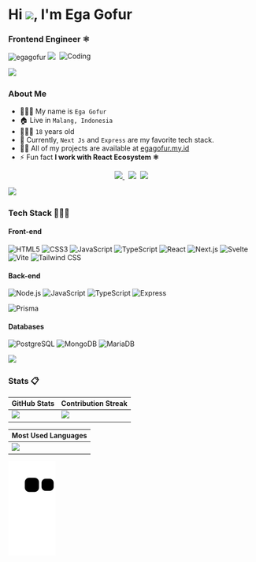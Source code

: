 <h1>Hi <img src="https://github.com/TheDudeThatCode/TheDudeThatCode/blob/master/Assets/Hi.gif" width="29px">, I'm Ega Gofur</h1>
<h3>Frontend Engineer ⚛️</h3>
<img align="right" alt="Coding" width="400" src="https://media.tenor.com/rePDfDWO3XoAAAAd/hacking.gif">

<p>
<img src="https://komarev.com/ghpvc/?username=egagofur&label=Profile%20views&color=0e75b6&style=flat" alt="egagofur" /> 
 <a href="https://github.com/egagofur"><img src="https://img.shields.io/github/followers/egagofur?label=followers&style=social"/></a>
</p>

<img src="https://user-images.githubusercontent.com/73097560/115834477-dbab4500-a447-11eb-908a-139a6edaec5c.gif">

### About Me

- 👨🏻‍💼 My name is `Ega Gofur`
- 🏠 Live in `Malang, Indonesia`
- 🧍🏻‍♂️ `18` years old
- 🌟 Currently, `Next Js` and `Express` are my favorite tech stack.
- 👨‍💻 All of my projects are available at [egagofur.my.id](egagofur.my.id)
- ⚡ Fun fact **I work with React Ecosystem ⚛️**
<p align=center>
  <a href="https://t.me/egagofur">
    <img height="28" src="https://upload.wikimedia.org/wikipedia/commons/8/83/Telegram_2019_Logo.svg" />
  </a>&nbsp;
<!--   <a href="https://facebook.com/egagofur">
    <img height="28" src="https://upload.wikimedia.org/wikipedia/commons/5/51/Facebook_f_logo_%282019%29.svg" />
  </a>&nbsp; -->
  <a href="https://www.linkedin.com/mwlite/in/egagofur"><img height="28" src="https://upload.wikimedia.org/wikipedia/commons/8/81/LinkedIn_icon.svg"></a>&nbsp;
  <a href="https://instagram.com/egagofur_"><img height="28" src="https://upload.wikimedia.org/wikipedia/commons/e/e7/Instagram_logo_2016.svg"></a>&nbsp;
</p>

<img src="https://user-images.githubusercontent.com/73097560/115834477-dbab4500-a447-11eb-908a-139a6edaec5c.gif">

### Tech Stack 👨🏻‍💻

#### Front-end

![HTML5](https://img.shields.io/badge/HTML5-E34F26?style=for-the-badge&logo=html5&logoColor=white)
![CSS3](https://img.shields.io/badge/CSS3-1572B6?style=for-the-badge&logo=css3&logoColor=white)
![JavaScript](https://img.shields.io/badge/JavaScript-F7DF1E?style=for-the-badge&logo=javascript&logoColor=black)
![TypeScript](https://img.shields.io/badge/TypeScript-3178C6?style=for-the-badge&logo=typescript&logoColor=white)
![React](https://img.shields.io/badge/React-61DAFB?style=for-the-badge&logo=React&logoColor=black)
![Next.js](https://img.shields.io/badge/Next.js-000000?style=for-the-badge&logo=Next.js&logoColor=white)
![Svelte](https://img.shields.io/badge/Svelte-FF3E00?style=for-the-badge&logo=Svelte&logoColor=white)
![Vite](https://img.shields.io/badge/Vite-646CFF?style=for-the-badge&logo=Vite&logoColor=white)
![Tailwind CSS](https://img.shields.io/badge/Tailwind%20CSS-06B6D4?style=for-the-badge&logo=TailwindCSS&logoColor=white)

#### Back-end

![Node.js](https://img.shields.io/badge/Node.js-339933?style=for-the-badge&logo=Node.js&logoColor=white)
![JavaScript](https://img.shields.io/badge/JavaScript-F7DF1E?style=for-the-badge&logo=javascript&logoColor=black)
![TypeScript](https://img.shields.io/badge/TypeScript-3178C6?style=for-the-badge&logo=typescript&logoColor=white)
![Express](https://img.shields.io/badge/Express-000000?style=for-the-badge&logo=Express&logoColor=white)
<!-- ![Fastify](https://img.shields.io/badge/Fastify-000000?style=for-the-badge&logo=Fastify&logoColor=white) -->
![Prisma](https://img.shields.io/badge/Prisma-2D3748?style=for-the-badge&logo=Prisma&logoColor=white)
<!-- ![tRPC](https://img.shields.io/badge/tRPC-2596BE?style=for-the-badge&logo=tRPC&logoColor=white) -->

#### Databases

![PostgreSQL](https://img.shields.io/badge/PostgreSQL-4169E1?style=for-the-badge&logo=PostgreSQL&logoColor=white)
![MongoDB](https://img.shields.io/badge/MongoDB-47A248?style=for-the-badge&logo=MongoDB&logoColor=white)
![MariaDB](https://img.shields.io/badge/MariaDB-003545?style=for-the-badge&logo=MariaDB&logoColor=white)
<!-- ![Redis](https://img.shields.io/badge/Redis-DC382D?style=for-the-badge&logo=Redis&logoColor=white) -->

<img src="https://user-images.githubusercontent.com/73097560/115834477-dbab4500-a447-11eb-908a-139a6edaec5c.gif">

### Stats 📋

 GitHub Stats | Contribution Streak |
| --- | --- |
| <img src="https://github-readme-stats-git-masterrstaa-rickstaa.vercel.app/api?username=egagofur&show_icons=true&include_all_commits=true&count_private=true&theme=tokyonight" /> | <img src="https://github-readme-streak-stats.herokuapp.com/?user=egagofur&count_private=true&theme=tokyonight" /> |

| Most Used Languages |
| --- |
|  <img src="https://github-readme-stats-git-masterrstaa-rickstaa.vercel.app/api/top-langs/?username=egagofur&langs_count=10&theme=tokyonight&layout=compact&hide=css,scss,less,html,hack" /> |


![snake gif](https://github.com/amajaying/amajaying/blob/output/github-contribution-grid-snake.svg)
